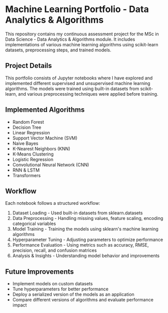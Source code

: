 # Machine Learning Portfolio - Data Analytics & Algorithms

This repository contains my continuous assessment project for the MSc in Data Science - Data Analytics & Algorithms module. It includes implementations of various machine learning algorithms using scikit-learn datasets, preprocessing steps, and trained models.

## Project Details

This portfolio consists of Jupyter notebooks where I have explored and implemented different supervised and unsupervised machine learning algorithms. The models were trained using built-in datasets from scikit-learn, and various preprocessing techniques were applied before training.

## Implemented Algorithms
* Random Forest
* Decision Tree
* Linear Regression
* Support Vector Machine (SVM)
* Naive Bayes
* K-Nearest Neighbors (KNN)
* K-Means Clustering
* Logistic Regression
* Convolutional Neural Network (CNN)
* RNN & LSTM
* Transformers
  
## Workflow
Each notebook follows a structured workflow:

1. Dataset Loading - Used built-in datasets from sklearn.datasets
2. Data Preprocessing - Handling missing values, feature scaling, encoding categorical variables
3. Model Training - Training the models using sklearn's machine learning algorithms
4. Hyperparameter Tuning - Adjusting parameters to optimize performance
5. Performance Evaluation - Using metrics such as accuracy, RMSE, precision, recall, and confusion matrices
6. Analysis & Insights - Understanding model behavior and improvements

## Future Improvements

* Implement models on custom datasets
* Tune hyperparameters for better performance
* Deploy a serialized version of the models as an application
* Compare different versions of algorithms and evaluate performance impact
